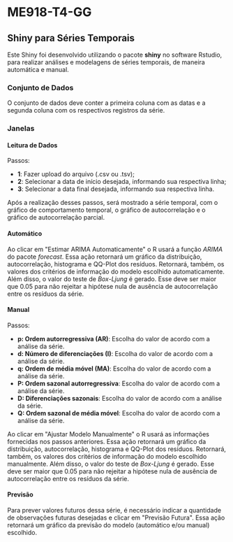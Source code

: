 # ME918-T4-GG

## Shiny para Séries Temporais

Este Shiny foi desenvolvido utilizando o pacote **shiny** no software Rstudio, 
para realizar análises e modelagens de séries temporais, de maneira automática e manual. 

### Conjunto de Dados

O conjunto de dados deve conter a primeira coluna com as datas e a segunda coluna 
com os respectivos registros da série.


### Janelas

#### Leitura de Dados

Passos:
  - **1**: Fazer upload do arquivo (.csv ou .tsv);
  - **2**: Selecionar a data de início desejada, informando sua respectiva linha;
  - **3**: Selecionar a data final desejada, informando sua respectiva linha.

Após a realização desses passos, será mostrado a série temporal, com o gráfico 
de comportamento temporal, o gráfico de autocorrelação e o gráfico de autocorrelação 
parcial. 

#### Automático

Ao clicar em "Estimar ARIMA Automaticamente" o R usará a função $\textit{ARIMA}$ 
  do pacote $\textit{forecast}$. Essa ação retornará um gráfico da distribuição,
autocorrelação, histograma e QQ-Plot dos resíduos. Retornará, também, os valores dos critérios 
de informação do modelo escolhido automaticamente. Além disso, o valor do teste 
de $\textit{Box-Ljung}$ é gerado. Esse deve ser maior que 0.05 para não rejeitar
a hipótese nula de ausência de autocorrelação entre os resíduos da série.

#### Manual

Passos:
  - **p: Ordem autorregressiva (AR)**: Escolha do valor de acordo com a análise 
da série.
  - **d: Número de diferenciações (I)**: Escolha do valor de acordo com a análise 
da série.
  - **q: Ordem de média móvel (MA)**: Escolha do valor de acordo com a análise 
da série.
  - **P: Ordem sazonal autorregressiva**: Escolha do valor de acordo com a análise 
da série.
  - **D: Diferenciações sazonais**: Escolha do valor de acordo com a análise 
da série.
  - **Q: Ordem sazonal de média móvel**: Escolha do valor de acordo com a análise 
da série.

Ao clicar em "Ajustar Modelo Manualmente" o R usará as informações fornecidas nos
passos anteriores. Essa ação retornará um gráfico da distribuição,
autocorrelação, histograma e QQ-Plot dos resíduos. Retornará, também, os valores 
dos critérios 
de informação do modelo escolhido manualmente. Além disso, o valor do teste 
de $\textit{Box-Ljung}$ é gerado. Esse deve ser maior que 0.05 para não rejeitar
a hipótese nula de ausência de autocorrelação entre os resíduos da série.


#### Previsão

Para prever valores futuros dessa série, é necessário indicar a quantidade de 
observações futuras desejadas e clicar em "Previsão Futura". Essa ação retornará
um gráfico da previsão do modelo (automático e/ou manual) escolhido.
